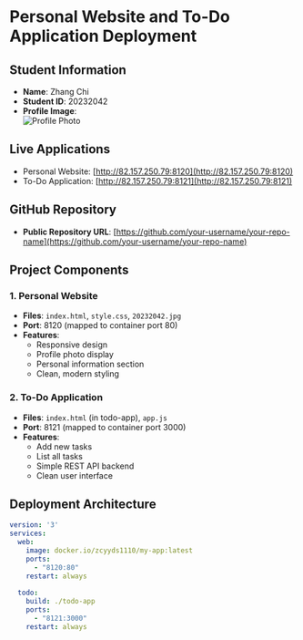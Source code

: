 # Personal Website and To-Do Application Deployment

## Student Information
- **Name**: Zhang Chi  
- **Student ID**: 20232042  
- **Profile Image**:  
  ![Profile Photo](images/20232042.jpg)

## Live Applications
- Personal Website: [http://82.157.250.79:8120](http://82.157.250.79:8120)
- To-Do Application: [http://82.157.250.79:8121](http://82.157.250.79:8121)

## GitHub Repository
- **Public Repository URL**: [https://github.com/your-username/your-repo-name](https://github.com/your-username/your-repo-name)

## Project Components

### 1. Personal Website
- **Files**: `index.html`, `style.css`, `20232042.jpg`
- **Port**: 8120 (mapped to container port 80)
- **Features**:
  - Responsive design
  - Profile photo display
  - Personal information section
  - Clean, modern styling

### 2. To-Do Application
- **Files**: `index.html` (in todo-app), `app.js`
- **Port**: 8121 (mapped to container port 3000)
- **Features**:
  - Add new tasks
  - List all tasks
  - Simple REST API backend
  - Clean user interface

## Deployment Architecture

```yaml
version: '3'
services:
  web:
    image: docker.io/zcyyds1110/my-app:latest
    ports:
      - "8120:80"
    restart: always
  
  todo:
    build: ./todo-app
    ports:
      - "8121:3000"
    restart: always